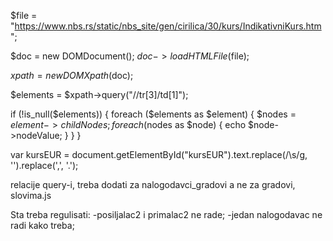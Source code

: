 $file = "https://www.nbs.rs/static/nbs_site/gen/cirilica/30/kurs/IndikativniKurs.htm";

$doc = new DOMDocument(); $doc->loadHTMLFile($file);

$xpath = new DOMXpath($doc);

$elements = $xpath->query("//tr[3]/td[1]");

if (!is_null($elements)) { foreach ($elements as $element) { $nodes = $element->childNodes; foreach ($nodes as $node) { echo $node->nodeValue; } } }

var kursEUR = document.getElementById("kursEUR").text.replace(/\s/g, '').replace(',', '.');

relacije query-i, treba dodati za nalogodavci_gradovi a ne za gradovi, slovima.js

Sta treba regulisati: -posiljalac2 i primalac2 ne rade; -jedan nalogodavac ne radi kako treba;
